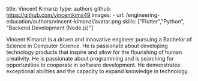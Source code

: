title: Vincent Kimanzi
type: authors
github: https://github.com/vincentkims49
images:
    - url: /engineering-education/authors/vincent-kimanzi/avatar.png
skills: ["Flutter","Python", "Backend Development (Node.js)"]

Vincent Kimanzi is a driven and innovative engineer pursuing a Bachelor of Science in Computer Science. He is passionate about developing technology products that inspire and allow for the flourishing of human creativity. He is passionate about programming and is searching for opportunities to cooperate in software development. He demonstrates exceptional abilities and the capacity to expand knowledge in technology.